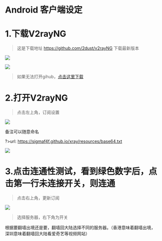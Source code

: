# Android 客户端设定

# 1.下载V2rayNG

> 这是下载地址 https://github.com/2dust/v2rayNG 下载最新版本

![](../images/android/0_1.png)

![](../images/android/0_2.png)

> 如果无法打开gihub，[点击这里下载](https://sigmaf4f.github.io/xray/resources/v2rayNG_1.6.23.apk.zip)

# 2.打开V2rayNG 

>点击左上角，订阅设置

![](../images/android/1.png)

备注可以随意命名

?>url: https://sigmaf4f.github.io/xray/resources/base64.txt

![](../images/android/2.png)

# 3.点击连通性测试，看到绿色数字后，点击第一行未连接开关，则连通

>点击右上角，更新订阅

![](../images/android/3.png)

>选择服务器，右下角为开关

根据要翻墙出境还是要，翻墙回大陆选择不同的服务器。（香港意味着翻墙出境，深圳意味着翻墙回大陆看爱奇艺等视频网站）


